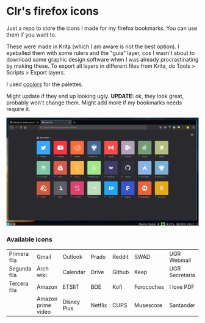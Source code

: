 # Clr's firefox icons

Just a repo to store the icons I made for my firefox bookmarks. You can use them if you want to.

These were made in Krita (which I am aware is not the best option). I eyeballed them with some rulers and the "guia" layer, cos I wasn't about to download some graphic design software when I was already procrastinating by making these.
To export all layers in different files from Krita, do Tools > Scripts > Export layers.

I used [coolors](https://coolors.co/) for the palettes.

Might update if they end up looking ugly. **UPDATE:** ok, they look great, probably won't change them. Might add more if my bookmarks needs require it.

![](https://raw.githubusercontent.com/clarasdfgh/clr_firefox_icons/main/Screenshot%20from%202021-01-23%2016-47-05.png?token=AK6RO72G5GGWD674DXIFLGDACV73A)

### Available icons

|              |                    |             |         |        |            |                |          |           |
|--------------|--------------------|-------------|---------|--------|------------|----------------|----------|-----------|
| Primera fila | Gmail              | Outlook     | Prado   | Reddit | SWAD       | UGR Webmail    | Youtube  | Twitter   |
| Segunda fila | Arch wiki          | Calendar    | Drive   | Github | Keep       | UGR Secretaria | Whatsapp | Wuolah    |
| Tercera fila | Amazon             | ETSIIT      | BDE     | Kofi   | Forocoches | I love PDF     | PayPal   | Redbubble |
|              | Amazon prime video | Disney Plus | Netflix | CUPS   | Musescore  | Santander      |          |           |


